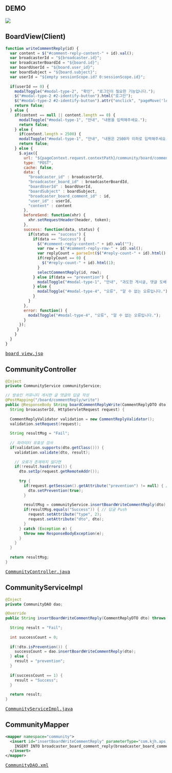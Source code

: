 ## DEMO
<img src="https://user-images.githubusercontent.com/47962660/64959198-9918a280-d8cb-11e9-8230-76c7a97179d2.gif"/>

## BoardView(Client)
```javascript
function writeCommentReply(id) {
  var content = $("#comment-reply-content-" + id).val();
  var broadcasterId = "${broadcaster.id}";
  var broadcasterBoardId = "${board.id}";
  var boardUserId = "${board.user_id}";
  var boardSubject = "${board.subject}";
  var userId = "${empty sessionScope.id? 0:sessionScope.id}";
	
  if(userId == 0) {
    modalToggle("#modal-type-2", "확인", "로그인이 필요한 기능입니다.");
    $("#modal-type-2 #2-identify-button").html("로그인");
    $("#modal-type-2 #2-identify-button").attr("onclick", "pageMove('login')");
    return false;
  } else {
    if(content == null || content.length == 0) {
      modalToggle("#modal-type-1", "안내", "내용을 입력해주세요.");
      return false;
    } else {
      if(content.length > 2500) {
      modalToggle("#modal-type-1", "안내", "내용은 2500자 이하로 입력해주세요.");
      return false;
    } else {
      $.ajax({
        url: "${pageContext.request.contextPath}/community/board/commentReply/write",
        type: "POST",
        cache: false,
        data: {
          "broadcaster_id" : broadcasterId,
          "broadcaster_board_id" : broadcasterBoardId,
          "boardUserId" : boardUserId,
          "boardSubject" : boardSubject, 
          "broadcaster_board_comment_id" : id,
          "user_id" : userId,
          "content" : content
        },
        beforeSend: function(xhr) {
          xhr.setRequestHeader(header, token);
        },
        success: function(data, status) {
          if(status == "success") {
            if(data == "Success") {
              $("#comment-reply-content-" + id).val("");
              var row = $("#comment-reply-row-" + id).val();
              var replyCount = parseInt($("#reply-count-" + id).html().trim());
              if(replyCount == 0) {
                $("#reply-count-" + id).html(1);
              }
              selectCommentReply(id, row);
            } else if(data == "prevention") {
              modalToggle("#modal-type-1", "안내", "과도한 게시글, 댓글 도배로 인해<br>15분 간 등록이 제한되었습니다.");
            } else {
              modalToggle("#modal-type-4", "오류", "알 수 없는 오류입니다.");								
            }
          }
        },
        error: function() {
          modalToggle("#modal-type-4", "오류", "알 수 없는 오류입니다.");
        }
      });
     }
    }
  }
}
```
<pre>
<a href="https://github.com/KimJongHyeok2/aps/blob/master/APS/src/main/webapp/WEB-INF/views/community/board/board_view.jsp">board_view.jsp</a>
</pre>
## CommunityController
```java
@Inject
private CommunityService communityService;

// 방송인 커뮤니티 게시판 글 댓글의 답글 작성
@PostMapping("/board/commentReply/write")
public @ResponseBody String boardCommentReplyWrite(CommentReplyDTO dto, BindingResult result,
  String broacasterId, HttpServletRequest request) {
		
  CommentReplyValidator validation = new CommentReplyValidator();
  validation.setRequest(request);
		
  String resultMsg = "Fail";
		
  // 파라미터 유효성 검사
  if(validation.supports(dto.getClass())) {
    validation.validate(dto, result);
			
    // 오류가 존재하지 않다면
    if(!result.hasErrors()) {
      dto.setIp(request.getRemoteAddr());
				
      try {
        if(request.getSession().getAttribute("prevention") != null) { // 도배방지 세션 값이 존재하다면
          dto.setPrevention(true);
        }
					
        resultMsg = communityService.insertBoardWriteCommentReply(dto); // 답글 추가
        if(resultMsg.equals("Success")) { // 답글 Push
          request.setAttribute("type", 2);
          request.setAttribute("dto", dto);
        }
      } catch (Exception e) {
        throw new ResponseBodyException(e);
      }
    }
  }
		
  return resultMsg;
}
```
<pre>
<a href="https://github.com/KimJongHyeok2/aps/blob/master/APS/src/main/java/com/kjh/aps/controller/CommunityController.java">CommunityController.java</a>
</pre>
## CommunityServiceImpl
```java
@Inject
private CommunityDAO dao;

@Override
public String insertBoardWriteCommentReply(CommentReplyDTO dto) throws Exception { // 방송인 커뮤니티 게시판 글의 답글 추가
		
  String result = "Fail";
		
  int successCount = 0;
		
  if(!dto.isPrevention()) { 
    successCount = dao.insertBoardWriteCommentReply(dto);
  } else {
    result = "prevention";
  }
		
  if(successCount == 1) {
    result = "Success";
  }
		
  return result;
}
```
<pre>
<a href="https://github.com/KimJongHyeok2/aps/blob/master/APS/src/main/java/com/kjh/aps/service/CommunityServiceImpl.java">CommunityServiceImpl.java</a>
</pre>
## CommunityMapper
```xml
<mapper namespace="community">
  <insert id="insertBoardWriteCommentReply" parameterType="com.kjh.aps.domain.CommentReplyDTO">
    INSERT INTO broadcaster_board_comment_reply(broadcaster_board_comment_id, user_id, ip, content) VALUE(#{broadcaster_board_comment_id}, #{user_id}, #{ip}, #{content})
  </insert>
</mapper>
```
<pre>
<a href="https://github.com/KimJongHyeok2/aps/blob/master/APS/src/main/java/com/kjh/aps/mapper/CommunityDAO.xml">CommunityDAO.xml</a>
</pre>
